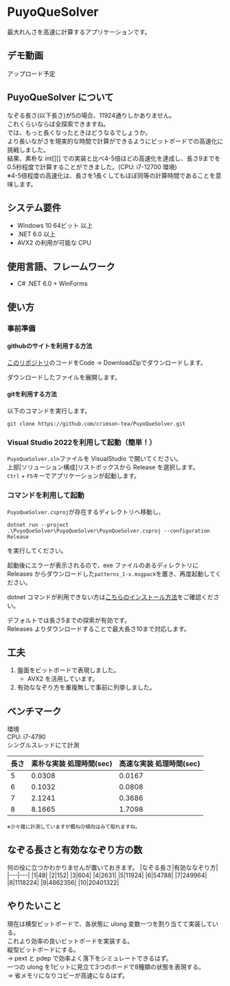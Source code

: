 # PuyoQueSolver
最大れんさを高速に計算するアプリケーションです。

## デモ動画
アップロード予定  

## PuyoQueSolver について
なぞる長さ(以下長さ)が5の場合、11924通りしかありません。  
これくらいならば全探索できますね。  
では、もっと長くなったときはどうなるでしょうか。  
より長いながさを現実的な時間で計算ができるようにビットボードでの高速化に挑戦しました。  
結果、素朴な int[][] での実装と比べ4-5倍ほどの高速化を達成し、長さ9までを0.5秒程度で計算することができました。(CPU: i7-12700 環境)  
※4-5倍程度の高速化は、長さを1長くしてもほぼ同等の計算時間であることを意味します。

## システム要件
* Windows 10 64ビット 以上
* .NET 6.0 以上
* AVX2 の利用が可能な CPU

## 使用言語、フレームワーク
* C# .NET 6.0 + WinForms

## 使い方
### 事前準備
#### githubのサイトを利用する方法
[このリポジトリ](https://github.com/crimson-tea/PuyoQueSolver)のコードをCode -> DownloadZipでダウンロードします。

ダウンロードしたファイルを展開します。

#### gitを利用する方法
以下のコマンドを実行します。
```
git clone https://github.com/crimson-tea/PuyoQueSolver.git
```

### Visual Studio 2022を利用して起動（簡単！）
`PuyoQueSolver.sln`ファイルを VisualStudio で開いてください。  
上部[ソリューション構成]リストボックスから Release を選択します。  
`Ctrl` + `F5`キーでアプリケーションが起動します。  

### コマンドを利用して起動
`PuyoQueSolver.csproj`が存在するディレクトリへ移動し、
```
dotnet run --project .\PuyoQueSolver\PuyoQueSolver\PuyoQueSolver.csproj --configuration Release
```
を実行してください。

起動後にエラーが表示されるので、exe ファイルのあるディレクトリに Releases からダウンロードした`patterns_1-x.msgpack`を置き、再度起動してください。

dotnet コマンドが利用できない方は[こちらのインストール方法](https://learn.microsoft.com/ja-jp/dotnet/core/install/windows?tabs=net70)をご確認ください。

デフォルトでは長さ5までの探索が有効です。  
Releases よりダウンロードすることで最大長さ10まで対応します。

## 工夫
1. 盤面をビットボードで表現しました。
    * AVX2 を活用しています。
2. 有効ななぞり方を重複無しで事前に列挙しました。

## ベンチマーク
環境  
CPU: i7-4790  
シングルスレッドにて計測  

|長さ|素朴な実装 処理時間(sec)|高速な実装 処理時間(sec)|
|---|---|---|
|5|0.0308|0.0167|
|6|0.1032|0.0808|
|7|2.1241|0.3686|
|8|8.1665|1.7098|

<Sub>※少々雑に計測していますが概ねの傾向はみて取れますね。</Sub>

## なぞる長さと有効ななぞり方の数
何の役に立つかわかりませんが置いておきます。
|なぞる長さ|有効ななぞり方|
|---|---|
|1|48|
|2|152|
|3|604|
|4|2631|
|5|11924|
|6|54788|
|7|249964|
|8|1118224|
|9|4862356|
|10|20401322|

## やりたいこと
現在は横型ビットボードで、各状態に ulong 変数一つを割り当てて実装している。  
これより効率の良いビットボードを実装する。  
縦型ビットボードにする。  
→ pext と pdep で効率よく落下をシミュレートできるはず。  
一つの ulong を1ビットに見立て3つのボードで8種類の状態を表現する。  
→ 省メモリになりコピーが高速になるはず。
